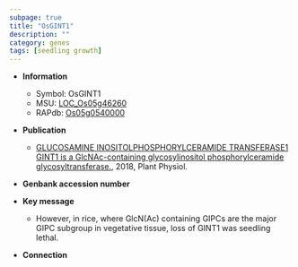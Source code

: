 ```yaml
---
subpage: true
title: "OsGINT1"
description: ""
category: genes
tags: [seedling growth]
---
```


* **Information**  
    + Symbol: OsGINT1  
    + MSU: [LOC_Os05g46260](http://rice.plantbiology.msu.edu/cgi-bin/ORF_infopage.cgi?orf=LOC_Os05g46260)  
    + RAPdb: [Os05g0540000](http://rapdb.dna.affrc.go.jp/viewer/gbrowse_details/irgsp1?name=Os05g0540000)  

* **Publication**  
    + [GLUCOSAMINE INOSITOLPHOSPHORYLCERAMIDE TRANSFERASE1 GINT1 is a GlcNAc-containing glycosylinositol phosphorylceramide glycosyltransferase.](http://www.ncbi.nlm.nih.gov/pubmed?term=GLUCOSAMINE+INOSITOLPHOSPHORYLCERAMIDE+TRANSFERASE1+GINT1+is+a+GlcNAc-containing+glycosylinositol+phosphorylceramide+glycosyltransferase.%5BTitle%5D), 2018, Plant Physiol.

* **Genbank accession number**  

* **Key message**  
    + However, in rice, where GlcN(Ac) containing GIPCs are the major GIPC subgroup in vegetative tissue, loss of GINT1 was seedling lethal.

* **Connection**  



